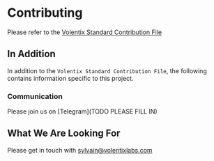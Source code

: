 # Contributing

Please refer to the [Volentix Standard Contribution File](https://github.com/Volentix/documentation/blob/master/.github/CONTRIBUTING.md)

## In Addition

In addition to the `Volentix Standard Contribution File`, the following contains information specific to this project.

### Communication

Please join us on [Telegram](TODO PLEASE FILL IN)

## What We Are Looking For

Please get in touch with sylvain@volentixlabs.com
